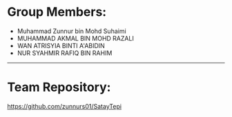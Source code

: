 # Group Members:
- Muhammad Zunnur bin Mohd Suhaimi
- MUHAMMAD AKMAL BIN MOHD RAZALI
- WAN ATRISYIA BINTI A'ABIDIN
- NUR SYAHMIR RAFIQ BIN RAHIM
-----
# Team Repository:

https://github.com/zunnurs01/SatayTepi
